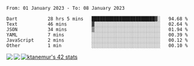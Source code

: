 <!--START_SECTION:waka-->

```text
From: 01 January 2023 - To: 08 January 2023

Dart           28 hrs 5 mins   ███████████████████████▓░   94.68 %
Text           46 mins         ▓░░░░░░░░░░░░░░░░░░░░░░░░   02.64 %
JSON           34 mins         ▒░░░░░░░░░░░░░░░░░░░░░░░░   01.94 %
YAML           7 mins          ░░░░░░░░░░░░░░░░░░░░░░░░░   00.39 %
JavaScript     2 mins          ░░░░░░░░░░░░░░░░░░░░░░░░░   00.12 %
Other          1 min           ░░░░░░░░░░░░░░░░░░░░░░░░░   00.10 %
```

<!--END_SECTION:waka-->
<a href="https://github.com/anuraghazra/github-readme-stats">
  <img align="left" src="https://github-readme-stats.vercel.app/api?username=Tanesan&count_private=true&show_icons=true" />
<img align="left" src="https://github-readme-stats.vercel.app/api/top-langs/?username=Tanesan" />
</a>

[![ktanemur's 42 stats](https://badge42.vercel.app/api/v2/cl1wslf6s002109l771rng2w8/stats?cursusId=21&coalitionId=62)](https://github.com/JaeSeoKim/badge42)
